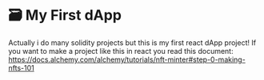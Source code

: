 # 🗃 My First dApp

Actually i do many solidity projects but this is my first react dApp project!
If you want to make a project like this in react you read this document: https://docs.alchemy.com/alchemy/tutorials/nft-minter#step-0-making-nfts-101
